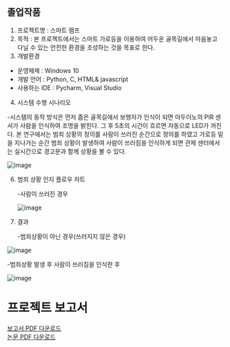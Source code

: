 ## 졸업작품
1. 프로젝트명 : 스마트 램프
2. 목적 : 본 프로젝트에서는 스마트 가로등을 이용하여 어두운 골목길에서 마음놓고 다닐 수 있는 안전한 환경을 조성하는 것을 목표로 한다.
3. 개발환경
- 운영체제 : Windows 10
- 개발 언어 : Python, C, HTML& javascript
- 사용하는 IDE : Pycharm, Visual Studio

4. 시스템 수행 시나리오

-시스템의 동작 방식은 먼저 좁은 골목길에서 보행자가 인식이 되면 아두이노의 PIR 센서가 사람을 인식하여 조명을 밝힌다. 그 후 5초의 시간이 흐르면 자동으로 LED가 꺼진다.
본 연구에서는 범죄 상황의 정의를 사람이 쓰러진 순간으로 정의를 하였고 가로등 밑을 지나가는 순간 범죄 상황이 발생하여 사람이 쓰러짐을 인식하게 되면 관제 센터에서는 실시간으로 경고문과 함께 상황을 볼 수 있다.

 ![image](https://github.com/user-attachments/assets/733fa327-890a-4db4-8ec3-804bcde1bbf2)

6. 범죄 상황 인지 플로우 차트

   -사람이 쓰러진 경우
   
   ![image](https://github.com/user-attachments/assets/d9a2a83a-7bcf-406d-9392-bb35d3e9e37e)


7. 결과

   -범죄상황이 아닌 경우(쓰러지지 않은 경우)
   
![image](https://github.com/user-attachments/assets/c1759172-f744-4d47-98ca-db0173ca5e62)



   -범죄상황 발생 후 사람이 쓰러짐을 인식한 후

  ![image](https://github.com/user-attachments/assets/0c4dca0d-2415-442b-a3b0-6a33649f1353)

# 프로젝트 보고서 
[보고서 PDF 다운로드](./Smart%20Lamp%20최종보고서.pdf) <br>
[논문 PDF 다운로드](./졸업논문.pdf)

